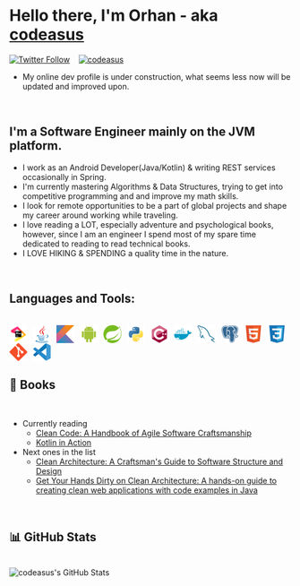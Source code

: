 # Hello there, I'm Orhan - aka [codeasus](https://www.instagram.com/codeasus/)


[![Twitter Follow](https://img.shields.io/twitter/follow/codeasus?color=1DA1F2&logo=twitter&style=for-the-badge)](https://twitter.com/intent/follow?original_referer=https%3A%2F%2Fgithub.com%2codeasus&screen_name=codeasus)&nbsp;&nbsp;&nbsp;&nbsp;[![codeasus](https://img.shields.io/badge/Instagram-E4405F?style=for-the-badge&logo=instagram&logoColor=white)](https://www.instagram.com/codeasus/)


- My online dev profile is under construction, what seems less now will be updated and improved upon.
<br/>

## I'm a Software Engineer mainly on the JVM platform.

- I work as an Android Developer(Java/Kotlin) & writing REST services occasionally in Spring.
- I'm currently mastering Algorithms & Data Structures, trying to get into competitive programming and and improve my math skills.
- I look for remote opportunities to be a part of global projects and shape my career around working while traveling.  
- I love reading a LOT, especially adventure and psychological books, however, since I am an engineer I spend most of my spare time dedicated to reading to read technical books.
- I LOVE HIKING & SPENDING a quality time in the nature.

<br/>

## Languages and Tools:

<br/>

<div>
  <img align="left" alt="JetBrains"    width="32px" src="https://raw.githubusercontent.com/devicons/devicon/v2.15.1/icons/jetbrains/jetbrains-original.svg" style="padding-right:10px;" />
  <img align="left" alt="Java"         width="32px" src="https://raw.githubusercontent.com/devicons/devicon/v2.15.1/icons/java/java-original.svg"      style="padding-right:10px;" />
  <img align="left" alt="Kotlin"       width="32px" src="https://raw.githubusercontent.com/devicons/devicon/v2.15.1/icons/kotlin/kotlin-original.svg"    style="padding-right:10px;" />
  <img align="left" alt="Android"      width="32px" src="https://raw.githubusercontent.com/devicons/devicon/v2.15.1/icons/android/android-plain.svg"      style="padding-right:10px;" />
  <img align="left" alt="Spring"       width="32px" src="https://raw.githubusercontent.com/devicons/devicon/v2.15.1/icons/spring/spring-original.svg"    style="padding-right:10px;" />
  <img align="left" alt="Python"       width="32px" src="https://raw.githubusercontent.com/devicons/devicon/v2.15.1/icons/python/python-original.svg"    style="padding-right:10px;" />
  <img align="left" alt="C++"          width="32px" src="https://raw.githubusercontent.com/devicons/devicon/v2.15.1/icons/cplusplus/cplusplus-original.svg" style="padding-right:10px;" />
  <img align="left" alt="Docker"       width="32px" src="https://raw.githubusercontent.com/devicons/devicon/v2.15.1/icons/docker/docker-plain.svg"       style="padding-right:10px;" />
  <img align="left" alt="MySQL"        width="32px" src="https://raw.githubusercontent.com/devicons/devicon/v2.15.1/icons/mysql/mysql-original.svg"     style="padding-right:10px;" />
  <img align="left" alt="==PostgreSQL" width="32px" src="https://raw.githubusercontent.com/devicons/devicon/v2.15.1/icons/postgresql/postgresql-plain.svg"   style="padding-right:10px;"/>
  <img align="left" alt="HTML5"        width="32px" src="https://raw.githubusercontent.com/devicons/devicon/v2.15.1/icons/html5/html5-original.svg"     style="padding-right:10px;" />
  <img align="left" alt="CSS3"         width="32px" src="https://raw.githubusercontent.com/devicons/devicon/v2.15.1/icons/css3/css3-original.svg"      style="padding-right:10px;" />
  <img align="left" alt="Git"          width="32px" src="https://raw.githubusercontent.com/devicons/devicon/v2.15.1/icons/git/git-original.svg"       style="padding-right:10px;" />
  <img align="left" alt="VS Code"      width="32px" src="https://raw.githubusercontent.com/devicons/devicon/v2.15.1/icons/vscode/vscode-original.svg"    style="padding-right:10px;" />
</div>

<br/><br/><br/>

## 📕 Books

<br/>

- Currently reading
  - [Clean Code: A Handbook of Agile Software Craftsmanship](https://www.amazon.com/dp/0132350882/ref=cm_sw_r_tw_dp_CZMN3NFZKDB2SYEVWTP3)
  - [Kotlin in Action](https://www.amazon.com/Kotlin-Action-Dmitry-Jemerov/dp/1617293296)
- Next ones in the list
  - [Clean Architecture: A Craftsman's Guide to Software Structure and Design](https://www.amazon.com/dp/0134494164/ref=cm_sw_r_tw_dp_ZM23APP5MFEHK4KWGZBC)
  - [Get Your Hands Dirty on Clean Architecture: A hands-on guide to creating clean web applications with code examples in Java](https://www.amazon.com/dp/1839211962/ref=cm_sw_r_tw_dp_N2VTMARVPD6F8D282FKA)

<br/>

## 📊 GitHub Stats

<br/>

<img alt="codeasus's GitHub Stats" src="https://github-readme-stats.vercel.app/api?username=codeasus&show_icons=true&include_all_commits=true&cache_seconds=86400&theme=github_dark" />
